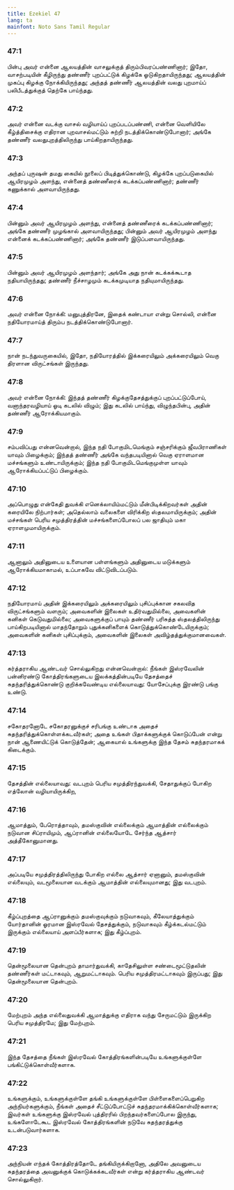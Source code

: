 ```yaml
---
title: Ezekiel 47
lang: ta
mainfont: Noto Sans Tamil Regular
---
```


###  47:1

பின்பு அவர் என்னை ஆலயத்தின் வாசலுக்குத் திரும்பிவரப்பண்ணினார்; இதோ, வாசற்படியின் கீழிருந்து தண்ணீர் புறப்பட்டுக் கிழக்கே ஓடுகிறதாயிருந்தது; ஆலயத்தின் முகப்பு கிழக்கு நோக்கியிருந்தது; அந்தத் தண்ணீர் ஆலயத்தின் வலது புறமாய்ப் பலிபீடத்துக்குத் தெற்கே பாய்ந்தது.

###  47:2

அவர் என்னை வடக்கு வாசல் வழியாய்ப் புறப்படப்பண்ணி, என்னை வெளியிலே கீழ்த்திசைக்கு எதிரான புறவாசல்மட்டும் சுற்றி நடத்திக்கொண்டுபோனார்; அங்கே தண்ணீர் வலதுபுறத்திலிருந்து பாய்கிறதாயிருந்தது.

###  47:3

அந்தப் புருஷன் தமது கையில் நூலைப் பிடித்துக்கொண்டு, கிழக்கே புறப்படுகையில் ஆயிரமுழம் அளந்து, என்னைத் தண்ணீரைக் கடக்கப்பண்ணினார்; தண்ணீர் கணுக்கால் அளவாயிருந்தது.

###  47:4

பின்னும் அவர் ஆயிரமுழம் அளந்து, என்னைத் தண்ணீரைக் கடக்கப்பண்ணினார்; அங்கே தண்ணீர் முழங்கால் அளவாயிருந்தது; பின்னும் அவர் ஆயிரமுழம் அளந்து என்னைக் கடக்கப்பண்ணினார்; அங்கே தண்ணீர் இடுப்பளவாயிருந்தது.

###  47:5

பின்னும் அவர் ஆயிரமுழம் அளந்தார்; அங்கே அது நான் கடக்கக்கூடாத நதியாயிருந்தது; தண்ணீர் நீச்சாழமும் கடக்கமுடியாத நதியுமாயிருந்தது.

###  47:6

அவர் என்னை நோக்கி: மனுபுத்திரனே, இதைக் கண்டாயா என்று சொல்லி, என்னை நதியோரமாய்த் திரும்ப நடத்திக்கொண்டுபோனார்.

###  47:7

நான் நடந்துவருகையில், இதோ, நதியோரத்தில் இக்கரையிலும் அக்கரையிலும் வெகு திரளான விருட்சங்கள் இருந்தது.

###  47:8

அவர் என்னை நோக்கி: இந்தத் தண்ணீர் கிழக்குதேசத்துக்குப் புறப்பட்டுப்போய், வனாந்தரவழியாய் ஓடி கடலில் விழும்; இது கடலில் பாய்ந்து, விழுந்தபின்பு, அதின் தண்ணீர் ஆரோக்கியமாகும்.

###  47:9

சம்பவிப்பது என்னவென்றால், இந்த நதி போகுமிடமெங்கும் சஞ்சரிக்கும் ஜீவபிராணிகள் யாவும் பிழைக்கும்; இந்தத் தண்ணீர் அங்கே வந்தபடியினால் வெகு ஏராளமான மச்சங்களும் உண்டாயிருக்கும்; இந்த நதி போகுமிடமெங்குமுள்ள யாவும் ஆரோக்கியப்பட்டுப் பிழைக்கும்.

###  47:10

அப்பொழுது என்கேதி துவக்கி எனெக்லாயிம்மட்டும் மீன்பிடிக்கிறவர்கள் அதின் கரையிலே நிற்பார்கள்; அதெல்லாம் வலைகளை விரிக்கிற ஸ்தலமாயிருக்கும்; அதின் மச்சங்கள் பெரிய சமுத்திரத்தின் மச்சங்களைப்போலப் பல ஜாதியும் மகா ஏராளமுமாயிருக்கும்.

###  47:11

ஆனாலும் அதினுடைய உளையான பள்ளங்களும் அதினுடைய மடுக்களும் ஆரோக்கியமாகாமல், உப்பாகவே விட்டுவிடப்படும்.

###  47:12

நதியோரமாய் அதின் இக்கரையிலும் அக்கரையிலும் புசிப்புக்கான சகலவித விருட்சங்களும் வளரும்; அவைகளின் இலைகள் உதிர்வதுமில்லை, அவைகளின் கனிகள் கெடுவதுமில்லை; அவைகளுக்குப் பாயும் தண்ணீர் பரிசுத்த ஸ்தலத்திலிருந்து பாய்கிறபடியினால் மாதந்தோறும் புதுக்கனிகளைக் கொடுத்துக்கொண்டேயிருக்கும்; அவைகளின் கனிகள் புசிப்புக்கும், அவைகளின் இலைகள் அவிழ்தத்துக்குமானவைகள்.

###  47:13

கர்த்தராகிய ஆண்டவர் சொல்லுகிறது என்னவென்றால்: நீங்கள் இஸ்ரவேலின் பன்னிரண்டு கோத்திரங்களுடைய இலக்கத்தின்படியே தேசத்தைச் சுதந்தரித்துக்கொண்டு குறிக்கவேண்டிய எல்லையாவது: யோசேப்புக்கு இரண்டு பங்கு உண்டு.

###  47:14

சகோதரனோடே சகோதரனுக்குச் சரிபங்கு உண்டாக அதைச் சுதந்தரித்துக்கொள்ளக்கடவீர்கள்; அதை உங்கள் பிதாக்களுக்குக் கொடுப்பேன் என்று நான் ஆணையிட்டுக் கொடுத்தேன்; ஆகையால் உங்களுக்கு இந்த தேசம் சுதந்தரமாகக் கிடைக்கும்.

###  47:15

தேசத்தின் எல்லையாவது: வடபுறம் பெரிய சமுத்திரந்துவக்கி, சேதாதுக்குப் போகிற எத்லோன் வழியாயிருக்கிற,

###  47:16

ஆமாத்தும், பேரொத்தாவும், தமஸ்குவின் எல்லைக்கும் ஆமாத்தின் எல்லைக்கும் நடுவான சிப்ராயிமும், ஆப்ரானின் எல்லையோடே சேர்ந்த ஆத்சார் அத்தீகோனுமானது.

###  47:17

அப்படியே சமுத்திரத்திலிருந்து போகிற எல்லை ஆத்சார் ஏனானும், தமஸ்குவின் எல்லையும், வடமூலையான வடக்கும் ஆமாத்தின் எல்லையுமானது; இது வடபுறம்.

###  47:18

கீழ்ப்புறத்தை ஆப்ரானுக்கும் தமஸ்குவுக்கும் நடுவாகவும், கீலேயாத்துக்கும் யோர்தானின் ஓரமான இஸ்ரவேல் தேசத்துக்கும், நடுவாகவும் கீழ்க்கடல்மட்டும் இருக்கும் எல்லையாய் அளப்பீர்களாக; இது கீழ்ப்புறம்.

###  47:19

தென்மூலையான தென்புறம் தாமார்துவக்கி, காதேசிலுள்ள சண்டைமூட்டுதலின் தண்ணீர்கள் மட்டாகவும், ஆறுமட்டாகவும். பெரிய சமுத்திரமட்டாகவும் இருப்பது; இது தென்மூலையான தென்புறம்.

###  47:20

மேற்புறம் அந்த எல்லைதுவக்கி ஆமாத்துக்கு எதிராக வந்து சேருமட்டும் இருக்கிற பெரிய சமுத்திரமே; இது மேற்புறம்.

###  47:21

இந்த தேசத்தை நீங்கள் இஸ்ரவேல் கோத்திரங்களின்படியே உங்களுக்குள்ளே பங்கிட்டுக்கொள்வீர்களாக.

###  47:22

உங்களுக்கும், உங்களுக்குள்ளே தங்கி உங்களுக்குள்ளே பிள்ளைகளைப்பெறுகிற அந்நியர்களுக்கும், நீங்கள் அதைச் சீட்டுப்போட்டுச் சுதந்தரமாக்கிக்கொள்வீர்களாக; இவர்கள் உங்களுக்கு இஸ்ரவேல் புத்திரரில் பிறந்தவர்களைப்போல இருந்து, உங்களோடேகூட இஸ்ரவேல் கோத்திரங்களின் நடுவே சுதந்தரத்துக்கு உடன்படுவார்களாக.

###  47:23

அந்நியன் எந்தக் கோத்திரத்தோடே தங்கியிருக்கிறானோ, அதிலே அவனுடைய சுதந்தரத்தை அவனுக்குக் கொடுக்கக்கடவீர்கள் என்று கர்த்தராகிய ஆண்டவர் சொல்லுகிறார்.

